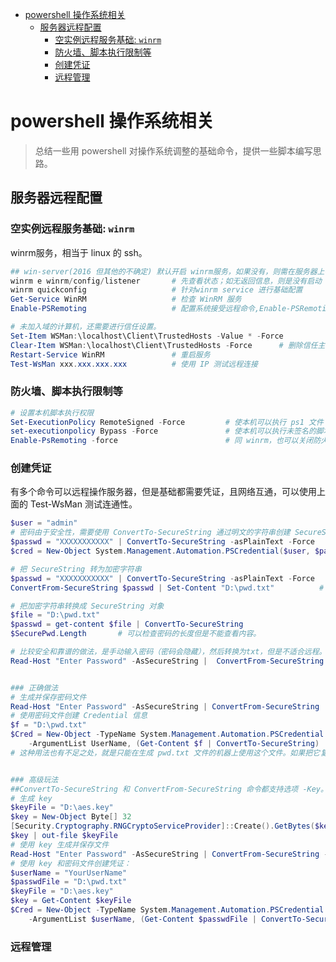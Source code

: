 <!-- TOC -->

- [powershell 操作系统相关](#powershell-操作系统相关)
    - [服务器远程配置](#服务器远程配置)
        - [空实例远程服务基础: `winrm`](#空实例远程服务基础-winrm)
        - [防火墙、脚本执行限制等](#防火墙脚本执行限制等)
        - [创建凭证](#创建凭证)
        - [远程管理](#远程管理)

<!-- /TOC -->

# powershell 操作系统相关

> 总结一些用 powershell 对操作系统调整的基础命令，提供一些脚本编写思路。

## 服务器远程配置

### 空实例远程服务基础: `winrm`

winrm服务，相当于 linux 的 ssh。

```powershell
## win-server(2016 但其他的不确定) 默认开启 winrm服务，如果没有，则需在服务器上手动开启
winrm e winrm/config/listener       # 先查看状态；如无返回信息，则是没有启动
winrm quickconfig                   # 针对winrm service 进行基础配置
Get-Service WinRM                   # 检查 WinRM 服务
Enable-PSRemoting                   # 配置系统接受远程命令,Enable-PSRemoting 命令不仅启动了 WinRM 服务，还帮我们设置好了防火墙规则。

# 未加入域的计算机，还需要进行信任设置。
Set-Item WSMan:\localhost\Client\TrustedHosts -Value * -Force
Clear-Item WSMan:\localhost\Client\TrustedHosts -Force      # 删除信任主机
Restart-Service WinRM               # 重启服务
Test-WsMan xxx.xxx.xxx.xxx          # 使用 IP 测试远程连接
```

### 防火墙、脚本执行限制等

```powershell
# 设置本机脚本执行权限
Set-ExecutionPolicy RemoteSigned -Force         # 使本机可以执行 ps1 文件
set-executionpolicy Bypass -Force               # 使本机可以执行未签名的脚本或者为脚本签名
Enable-PsRemoting -force                        # 同 winrm，也可以关闭防火墙
```

### 创建凭证

有多个命令可以远程操作服务器，但是基础都需要凭证，且网络互通，可以使用上面的 Test-WsMan 测试连通性。

```powershell
$user = "admin"
# 密码由于安全性，需要使用 ConvertTo-SecureString 通过明文的字符串创建 SecureString 对象，比如你使用一个密码字符串创建 SecureString 对象，你无法通过这个对象还原出原来的密码字符串，但是却可以把 SecureString 对象当做密码使用。
$passwd = "XXXXXXXXXXX" | ConvertTo-SecureString -asPlainText -Force        # 但是这样脚本中还是会存在明文密码
$cred = New-Object System.Management.Automation.PSCredential($user, $passwd)    # 创建凭证

# 把 SecureString 转为加密字符串
$passwd = "XXXXXXXXXXX" | ConvertTo-SecureString -asPlainText -Force
ConvertFrom-SecureString $passwd | Set-Content "D:\pwd.txt"          # 输出加密字符串到文本。

# 把加密字符串转换成 SecureString 对象
$file = "D:\pwd.txt"
$passwd = get-content $file | ConvertTo-SecureString
$SecurePwd.Length       # 可以检查密码的长度但是不能查看内容。

# 比较安全和靠谱的做法，是手动输入密码（密码会隐藏），然后转换为txt，但是不适合远程。
Read-Host "Enter Password" -AsSecureString |  ConvertFrom-SecureString | Out-File "D:\pwd.txt"


### 正确做法
# 生成并保存密码文件
Read-Host "Enter Password" -AsSecureString | ConvertFrom-SecureString | Out-File "D:\pwd.txt"
# 使用密码文件创建 Credential 信息
$f = "D:\pwd.txt"
$Cred = New-Object -TypeName System.Management.Automation.PSCredential `
    -ArgumentList UserName, (Get-Content $f | ConvertTo-SecureString)
# 这种用法也有不足之处，就是只能在生成 pwd.txt 文件的机器上使用这个文件。如果把它复制到其它的机器上，执行 Get-Content $f | ConvertTo-SecureString 时就会报错


### 高级玩法
##ConvertTo-SecureString 和 ConvertFrom-SecureString 命令都支持选项 -Key。使用 Key 可以提供额外的安全性，且允许不同环境使用。
# 生成 key
$keyFile = "D:\aes.key"
$key = New-Object Byte[] 32
[Security.Cryptography.RNGCryptoServiceProvider]::Create().GetBytes($key)
$key | out-file $keyFile
# 使用 key 生成并保存文件
Read-Host "Enter Password" -AsSecureString | ConvertFrom-SecureString -key $key | Out-File "D:\pwd.txt"
# 使用 key 和密码文件创建凭证：
$userName = "YourUserName"
$passwdFile = "D:\pwd.txt"
$keyFile = "D:\aes.key"
$key = Get-Content $keyFile
$Cred = New-Object -TypeName System.Management.Automation.PSCredential `
    -ArgumentList $userName, (Get-Content $passwdFile | ConvertTo-SecureString -Key $key)
```

### 远程管理

```powershell



```
